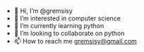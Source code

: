 - 👋 Hi, I’m @gremsisy
- 👀 I’m interested in computer science
- 🌱 I’m currently learning python
- 💞️ I’m looking to collaborate on python
- 📫 How to reach me gremsisy@gmail.com

<!---
grEmsIsY/grEmsIsY is a ✨ special ✨ repository because its `README.md` (this file) appears on your GitHub profile.
You can click the Preview link to take a look at your changes.
--->
